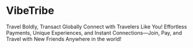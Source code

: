 # VibeTribe
Travel Boldly, Transact Globally Connect with Travelers Like You! Effortless Payments, Unique Experiences, and Instant Connections—Join, Pay, and Travel with New Friends Anywhere in the world!
